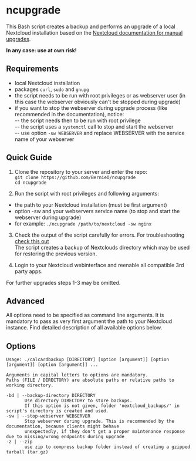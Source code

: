 # ncupgrade

This Bash script creates a backup and performs an upgrade of a local Nextcloud installation based on the [Nextcloud documentation for manual upgrades](https://github.com/nextcloud/documentation/blob/master/admin_manual/maintenance/manual_upgrade.rst).  

**In any case: use at own risk!**  

## Requirements

- local Nextcloud installation  
- packages `curl`, `sudo` and `gnupg`  
- the script needs to be run with root privileges or as webserver user (in this case the webserver obviously can't be stopped during upgrade)
- if you want to stop the webserver during upgrade process (like recommended in the documentation), notice:  
-- the script needs then to be run with root privilege  
-- the script uses a `systemctl` call to stop and start the webserver  
-- use option `-sw WEBSERVER` and replace WEBSERVER with the service name of your webserver  

## Quick Guide

1. Clone the repository to your server and enter the repo:  
`git clone https://github.com/BernieO/ncupgrade`  
`cd ncupgrade`  

2. Run the script with root privileges and following arguments:  
- the path to your Nextcloud installation (must be first argument)  
- option -sw and your webservers service name (to stop and start the webserver during upgrade)  
- for example: `./ncupgrade /path/to/nextcloud -sw nginx`  

3. Check the output of the script carefully for errors. For troubleshooting [check this out](https://github.com/nextcloud/documentation/blob/master/admin_manual/maintenance/manual_upgrade.rst#troubleshooting)  
The script creates a backup of Nextclouds directory which may be used for restoring the previous version.  

4. Login to your Nextcloud webinterface and reenable all compatible 3rd party apps.  

For further upgrades steps 1-3 may be omitted.  

## Advanced

All options need to be specified as command line arguments. It is mandatory to pass as very first argument the path to your Nextcloud instance. Find detailed description of all available options below.

## Options

```
Usage: ./calcardbackup [DIRECTORY] [option [argument]] [option [argument]] [option [argument]] ...

Arguments in capital letters to options are mandatory.
Paths (FILE / DIRECTORY) are absolute paths or relative paths to working directory.

-bd | --backup-directory DIRECTORY
       Use directory DIRECTORY to store backups.
       If this option is not given, folder 'nextcloud_backups/' in script's directory is created and used.
-sw | --stop-webserver WEBSERVER
       Stop webserver during upgrade. This is recommended by the documentation, because clients might behave
       unexpectedly, if they don't get a proper maintenance response due to missing/wrong endpoints during upgrade
-z | --zip
       use zip to compress backup folder instead of creating a gzipped tarball (tar.gz)
```
